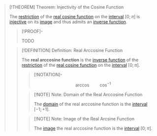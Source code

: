 >[!THEOREM] Theorem: Injectivity of the Cosine Function
>
>The [restriction](../../../../../Functions/Restriction.md) of the [real cosine function](../../Real%20Cosine%20Function/Real%20Cosine%20Function.md) on the [interval](../../../../../../../Set%20Theory/Ordering/Intervals.md) $[0;\pi]$ is [injective](../../../../../Functions/Types%20of%20Functions/Injection.md) on its [image](../../../../../Functions/Image%20of%20a%20Function.md) and thus admits an [inverse function](../../../../../Functions/Types%20of%20Functions/Inverse%20Function.md).
>
>>[!PROOF]-
>>
>>TODO
>>
>
>>[!DEFINITION] Definition: Real Arccosine Function
>>
>>The **real arccosine function** is the [inverse function](../../../../../Functions/Types%20of%20Functions/Inverse%20Function.md) of the [restriction](../../../../../Functions/Restriction.md) of the [real cosine function](../../Real%20Cosine%20Function/Real%20Cosine%20Function.md) on the [interval](../../../../../../../Set%20Theory/Ordering/Intervals.md) $[0;\pi]$.
>>
>>>[!NOTATION]-
>>>
>>>$$
>>>\arccos \qquad \cos^{-1}
>>>$$
>>>
>>
>>>[!NOTE] Note: Domain of the Real Arccosine Function
>>>
>>>The [domain](../../../../../Functions/Domain%20of%20a%20Function.md) of the real arccosine function is the [interval](../../../../../../../Set%20Theory/Ordering/Intervals.md) $[-1; +1]$.
>>>
>>
>>>[!NOTE] Note: Image of the Real Arcsine Function
>>>
>>>The [image](../../../../../Functions/Image%20of%20a%20Function.md) the real arccosine function is the [interval](../../../../../../../Set%20Theory/Ordering/Intervals.md) $[0; \pi]$.
>>>
>>
>